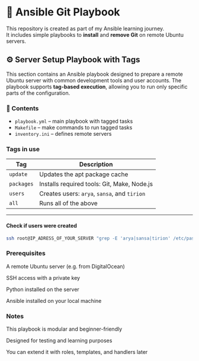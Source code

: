 # 🧪 Ansible Git Playbook

This repository is created as part of my Ansible learning journey.  
It includes simple playbooks to **install** and **remove Git** on remote Ubuntu servers.

## ⚙️ Server Setup Playbook with Tags

This section contains an Ansible playbook designed to prepare a remote Ubuntu server with common development tools and user accounts. The playbook supports **tag-based execution**, allowing you to run only specific parts of the configuration.

### 📁 Contents

- `playbook.yml` – main playbook with tagged tasks
- `Makefile` – make commands to run tagged tasks
- `inventory.ini` – defines remote servers

### Tags in use

| Tag        | Description                                      |
|------------|--------------------------------------------------|
| `update`   | Updates the apt package cache                    |
| `packages` | Installs required tools: Git, Make, Node.js      |
| `users`    | Creates users: `arya`, `sansa`, and `tirion`     |
| `all`      | Runs all of the above                            |

---

#### Check if users were created

```bash
ssh root@IP_ADRESS_OF_YOUR_SERVER "grep -E 'arya|sansa|tirion' /etc/passwd"
``` 

### Prerequisites
A remote Ubuntu server (e.g. from DigitalOcean)

SSH access with a private key

Python installed on the server

Ansible installed on your local machine

### Notes
This playbook is modular and beginner-friendly

Designed for testing and learning purposes

You can extend it with roles, templates, and handlers later